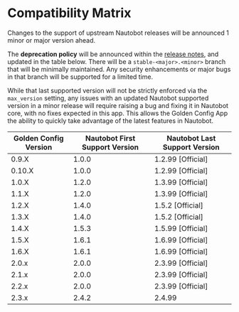 # Compatibility Matrix

Changes to the support of upstream Nautobot releases will be announced 1 minor or major version ahead.

The **deprecation policy** will be announced within the [release notes](./release_notes/index.md), and updated in the table below. There will be a `stable-<major>.<minor>` branch that will be minimally maintained. Any security enhancements or major bugs in that branch will be supported for a limited time.

While that last supported version will not be strictly enforced via the `max_version` setting, any issues with an updated Nautobot supported version in a minor release will require raising a bug and fixing it in Nautobot core, with no fixes expected in this app. This allows the Golden Config App the ability to quickly take advantage of the latest features in Nautobot.

| Golden Config Version | Nautobot First Support Version | Nautobot Last Support Version |
| --------------------- | ------------------------------ | ----------------------------- |
| 0.9.X                 | 1.0.0                          | 1.2.99 [Official]             |
| 0.10.X                | 1.0.0                          | 1.2.99 [Official]             |
| 1.0.X                 | 1.2.0                          | 1.3.99 [Official]             |
| 1.1.X                 | 1.2.0                          | 1.3.99 [Official]             |
| 1.2.X                 | 1.4.0                          | 1.5.2 [Official]              |
| 1.3.X                 | 1.4.0                          | 1.5.2 [Official]              |
| 1.4.X                 | 1.5.3                          | 1.5.99 [Official]             |
| 1.5.X                 | 1.6.1                          | 1.6.99 [Official]             |
| 1.6.X                 | 1.6.1                          | 1.6.99 [Official]             |
| 2.0.x                 | 2.0.0                          | 2.3.99 [Official]             |
| 2.1.x                 | 2.0.0                          | 2.3.99 [Official]             |
| 2.2.x                 | 2.0.0                          | 2.3.99 [Official]             |
| 2.3.x                 | 2.4.2                          | 2.4.99                        |
